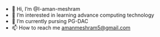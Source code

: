 - 👋 Hi, I’m @I-aman-meshram
- 👀 I’m interested in learning advance computing technology
- 🌱 I’m currently pursing PG-DAC
- 📫 How to reach me amanmeshram5@gmail.com


